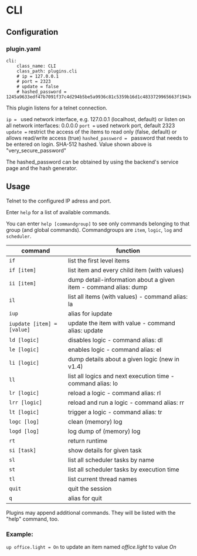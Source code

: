 # CLI

## Configuration

### plugin.yaml

```
cli:
    class_name: CLI
    class_path: plugins.cli
    # ip = 127.0.0.1
    # port = 2323
    # update = false
    # hashed_password = 1245a9633edf47b7091f37c4d294b5be5a9936c81c5359b16d1c4833729965663f1943ef240959c53803fedef7ac19bd59c66ad7e7092d7dbf155ce45884607d
```

This plugin listens for a telnet connection.

``ip = `` used network interface, e.g. 127.0.0.1 (localhost, default) or listen on all network interfaces: 0.0.0.0
``port =`` used network port, default 2323
``update =`` restrict the access of the items to read only (false, default) or allows read/write access (true)
``hashed_password = `` password that needs to be entered on login. SHA-512 hashed. Value shown above is "very_secure_password"

The hashed_password can be obtained by using the backend's service page and the hash generator.

## Usage

Telnet to the configured IP adress and port.

Enter ``help`` for a list of available commands.

You can enter ``help [commandgroup]`` to see only commands belonging to that group (and global commands). Commandgroups are ``item``, ``logic``, ``log`` and ``scheduler``.

command | function
--- | ---
``if`` | list the first level items
``if [item]`` | list item and every child item (with values)
``ii [item]`` | dump detail-information about a given item - command alias: dump
``il`` | list all items (with values) - command alias: la
``iup`` | alias for iupdate
``iupdate [item] = [value]`` | update the item with value - command alias: update
``ld [logic]`` | disables logic - command alias: dl
``le [logic]`` | enables logic - command alias: el
``li [logic]`` | dump details about a given logic (new in v1.4)
``ll`` | list all logics and next execution time - command alias: lo
``lr [logic]`` | reload a logic - command alias: rl
``lrr [logic]`` | reload and run a logic - command alias: rr
``lt [logic]`` | trigger a logic - command alias: tr
``logc [log]`` | clean (memory) log
``logd [log]`` | log dump of (memory) log
``rt`` | return runtime
``si [task]`` | show details for given task
``sl`` | list all scheduler tasks by name
``st`` | list all scheduler tasks by execution time
``tl`` | list current thread names
``quit`` | quit the session
``q`` | alias for quit

Plugins may append additional commands. They will be listed with the "help" command, too.

### Example:
``up office.light = On`` to update an item named _office.light_ to value _On_
